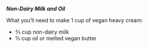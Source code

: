 ***Non-Dairy Milk and Oil***

What you’ll need to make 1 cup of vegan heavy cream:

-   ⅔ cup non-dairy milk
-   ⅓ cup oil or melted vegan butter
